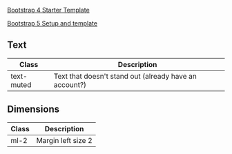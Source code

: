 [Bootstrap 4 Starter Template](https://getbootstrap.com/docs/4.0/getting-started/introduction/#starter-template)

[Bootstrap 5 Setup and template](https://getbootstrap.com/docs/5.0/getting-started/introduction/)

## Text
| Class | Description |
|---|---|
| text-muted | Text that doesn't stand out (already have an account?)


## Dimensions


| Class | Description |
|---|---|
| ml-2 | Margin left size 2



